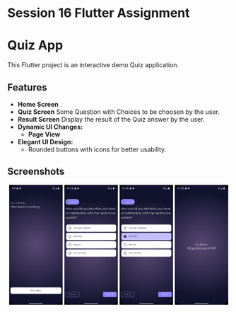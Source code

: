 # Session 16 Flutter Assignment

# **Quiz App**

This Flutter project is an interactive demo Quiz application.

## **Features**

- **Home Screen** .
- **Quiz Screen** Some Question with Choices to be choosen by the user.
- **Result Screen** Display the result of the Quiz answer by the user.
- **Dynamic UI Changes:**
  - **Page View**
- **Elegant UI Design:**
  - Rounded buttons with icons for better usability.


## Screenshots

<p align="center">
  <img src="Screenshots/1.png" width="24%" alt="Home Screen">
  <img src="Screenshots/2.png" width="24%" alt="Quiz Screen 01">
  <img src="Screenshots/3.png" width="24%" alt="Quiz Screen 04">
  <img src="Screenshots/4.png" width="24%" alt="Result Screen">
</p>
